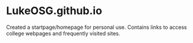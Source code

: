 # LukeOSG.github.io
Created a startpage/homepage for personal use.
Contains links to access college webpages and frequently visited sites.
